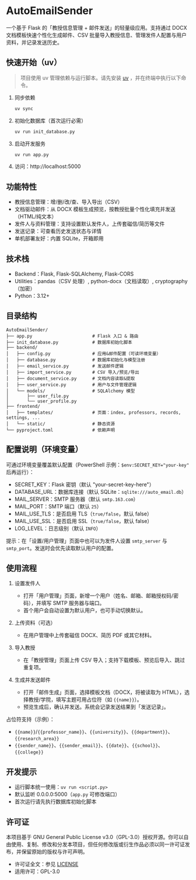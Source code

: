 # AutoEmailSender

一个基于 Flask 的「教授信息管理 + 邮件发送」的轻量级应用。支持通过 DOCX 文档模板快速个性化生成邮件、CSV 批量导入教授信息、管理发件人配置与用户资料，并记录发送历史。

## 快速开始（uv）
> 项目使用 uv 管理依赖与运行脚本。请先安装 [uv](https://github.com/astral-sh/uv) ，并在终端中执行以下命令。

1. 同步依赖
   ```bash
   uv sync
   ```

2. 初始化数据库（首次运行必需）
   ```bash
   uv run init_database.py
   ```

3. 启动开发服务
   ```bash
   uv run app.py
   ```

4. 访问：http://localhost:5000



## 功能特性
- 教授信息管理：增/删/改/查、导入导出（CSV）
- 文档驱动邮件：从 DOCX 模板生成预览，按教授批量个性化填充并发送（HTML/纯文本）
- 发件人与资料管理：支持设置默认发件人，上传套磁信/简历等文件
- 发送记录：可查看历史发送状态与详情
- 单机部署友好：内置 SQLite，开箱即用


## 技术栈
- Backend：Flask, Flask-SQLAlchemy, Flask-CORS
- Utilities：pandas（CSV 处理）, python-docx（文档读取）, cryptography（加密）
- Python：3.12+


## 目录结构
```
AutoEmailSender/
├── app.py                       # Flask 入口 & 路由
├── init_database.py             # 数据库初始化脚本
├── backend/
│   ├── config.py                # 应用&邮件配置（可读环境变量）
│   ├── database.py              # 数据库初始化与模型注册
│   ├── email_service.py         # 发送邮件逻辑
│   ├── import_service.py        # CSV 导入/预览/导出
│   ├── document_service.py      # 文档内容读取&提取
│   ├── user_service.py          # 用户与文件管理逻辑
│   └── models/                  # SQLAlchemy 模型
│       ├── user_file.py
│       └── user_profile.py
├── frontend/
│   ├── templates/               # 页面：index, professors, records, settings, ...
│   └── static/                  # 静态资源
└── pyproject.toml               # 依赖声明
```


## 配置说明（环境变量）
可通过环境变量覆盖默认配置（PowerShell 示例：`$env:SECRET_KEY="your-key"` 后再运行）：
- SECRET_KEY：Flask 密钥（默认 "your-secret-key-here"）
- DATABASE_URL：数据库连接（默认 SQLite：`sqlite:///auto_email.db`）
- MAIL_SERVER：SMTP 服务器（默认 `smtp.163.com`）
- MAIL_PORT：SMTP 端口（默认 `25`）
- MAIL_USE_TLS：是否启用 TLS（`true/false`，默认 false）
- MAIL_USE_SSL：是否启用 SSL（`true/false`，默认 false）
- LOG_LEVEL：日志级别（默认 `INFO`）

提示：在「设置/用户管理」页面中也可以为发件人设置 `smtp_server` 与 `smtp_port`。发送时会优先读取默认用户的配置。


## 使用流程
1. 设置发件人
   - 打开「用户管理」页面，新增一个用户（姓名、邮箱、邮箱授权码/密码），并填写 SMTP 服务器与端口。
   - 首个用户会自动设置为默认用户，也可手动切换默认。

2. 上传资料（可选）
   - 在用户管理中上传套磁信 DOCX、简历 PDF 或其它材料。

3. 导入教授
   - 在「教授管理」页面上传 CSV 导入；支持下载模板、预览后导入、跳过重复项。

4. 生成并发送邮件
   - 打开「邮件生成」页面，选择模板文档（DOCX，将被读取为 HTML），选择教授/学院，填写主题可用占位符（如 `{{name}}`）。
   - 预览生成后，确认并发送。系统会记录发送结果到「发送记录」。

占位符支持（示例）：
- `{{name}}`/`{{professor_name}}`、`{{university}}`、`{{department}}`、`{{research_area}}`
- `{{sender_name}}`、`{{sender_email}}`、`{{date}}`、`{{school}}`、`{{college}}`


## 开发提示
- 运行脚本统一使用：`uv run <script.py>`
- 默认监听 0.0.0.0:5000（`app.py` 可修改端口）
- 首次运行请先执行数据库初始化脚本


## 许可证

本项目基于 GNU General Public License v3.0（GPL-3.0）授权开源。你可以自由使用、复制、修改和分发本项目，但任何修改版或衍生作品必须以同一许可证发布，并保留原始的版权与许可声明。

- 许可证全文：参见 [LICENSE](./LICENSE)
- 适用许可：GPL-3.0